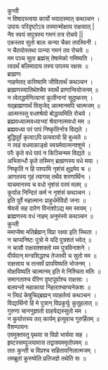 कुन्ती  
न विषादस्त्वया कार्यो भयादस्मात् कथञ्चन ।  
उपायः परिदृष्टोऽत्र तस्मान्मोक्षाय राक्षसात् |  
नैव स्वयं सपुत्रस्य गमनं तत्र रोचये ||  
एकस्तव सुतो बालः कन्या चैका तपस्विनी ।  
न चैतयोस्तथा पत्न्या गमनं तव रोचये ॥  
मम पञ्च सुता ब्रह्मंस् तेषामेको गमिष्यति ।  
त्वदर्थं बलिमादाय तस्य पापस्य रक्षसः ॥  
ब्राह्मणः  
नाहमेतत् करिष्यामि जीवितार्थं कथञ्चन ।  
ब्राह्मणस्यातिथेश्चैव स्वार्थे प्राणान्वियोजनम् ॥  
न त्वेतद्धर्मनित्यानां कुलीनानां सुदुष्करम् ।  
यद्ब्राह्मणार्थं विसृजेद् आत्मानमपि चात्मजम् ॥  
आत्मनस्तु वधश्श्रेयो बोद्धव्यमिति रोचये ।  
ब्रह्मवध्यात्मवध्याभ्यां श्रेयानात्मवधो मम ॥  
ब्रह्मवध्या परं पापं निष्कृतिर्नात्र विद्यते ।  
बुद्धिपूर्वं कृत्वाऽपि प्रत्यवायो हि बुध्यते ॥  
न त्वहं वधमाकाङ्क्षे स्वयमेवात्मनश्शुभे ।  
परैः कृते वधे पापं न किञ्चिन्मम विद्यते ॥  
अभिसन्धौ कृते तस्मिन् ब्राह्मणस्य वधे मया ।  
निष्कृतिं न हि पश्यामि नृशंसं क्षुद्रमेव च ॥  
आगतस्य गृहं त्यागस् तथैव शरणार्थिनः ।  
याचमानस्य च वधो नृशंसं परमं मतम् ॥  
कुर्यान्न निन्दितं कर्म न नृशंसं कथञ्चन ।  
इति पूर्वे महात्मानः प्राहुर्धर्मविदो जनाः ॥  
श्रेयसे सह दारेण विनाशोऽद्य मम स्वयम् ।  
ब्राह्मणस्य वधं नाहम् अनुमंस्ये कथञ्चन ॥  
कुन्ती   
ममाप्येषा मतिर्ब्रह्मन् विप्रा रक्ष्या इति स्थिता ।  
न चाप्यनिष्टः पुत्रो मे यदि पुत्रशतं भवेत् ॥  
न चासौ राक्षसश्शक्तो मम पुत्रविनाशने ।  
वीर्यवान् मन्त्रसिद्धश्च तेजस्वी च सुतो मम ॥  
राक्षसाय च तत्सर्वं प्रापयिष्यति भोजनम् ।  
मोक्षयिष्यति चात्मानम् इति मे निश्चिता मतिः ॥  
समागताश्च वीरेण दृष्टपूर्वाश्च राक्षसाः ।  
बलवन्तो महाकाया निहताश्चाप्यनेकशः ॥  
न त्विदं केषुचिद्ब्रह्मन् व्याहर्तव्यं कथञ्चन ।  
विद्यार्थिनो हि मे पुत्रान् विप्रकुर्युः कुतूहलात् ॥  
गुरुणा चाननुज्ञातो ग्राहयेद्यस्सुतो मम ।  
न कुर्यात्तस्य तत् कार्यम् इत्युवाच गुरुर्हितम् ॥  
वैशम्पायनः  
एवमुक्तस्तु पृथया स विप्रो भार्यया सह ।  
हृष्टस्सम्पूजयामास तद्वाक्यममृतोपमम् ॥  
ततः कुन्ती च विप्रश्च सहितावनिलात्मजम् ।  
तमब्रूतां कुरुष्वेति प्रतिजज्ञे तथेति सः ॥   

